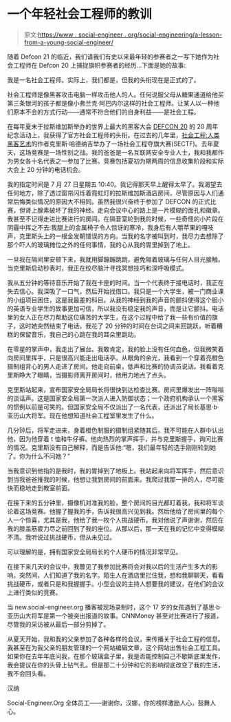 # 一个年轻社会工程师的教训

> 原文:[https://www . social-engineer . org/social-engineering/a-lesson-from-a-young-social-engineer/](https://www.social-engineer.org/social-engineering/a-lesson-from-a-young-social-engineer/)

随着 Defcon 21 的临近，我们请我们有史以来最年轻的参赛者之一写下她作为社会工程师在 Defcon 20 上捕捉旗帜参赛者的经历…下面是她的故事:

我是一名社会工程师。实际上，我们都是，但我的头衔现在是正式的了。

社会工程师是像黑客攻击电脑一样攻击他人的人。任何说服父母从糖果通道给他买第三条银河的孩子都是像小弗兰克·阿巴内尔这样的社会工程师。让某人以一种他们原本不会的方式行动——通常不符合他们的自身利益——是社会工程。

在每年夏末于拉斯维加斯举办的世界上最大的黑客大会 [DEFCON 20](https://www.social-engineer.org/social-engineering-ctf-battle-of-the-sexes/ "Defcon 20") 的 20 周年纪念活动上，我获得了官方社会工程师的头衔。在过去的几年里，[](https://www.social-engineer.com "Chris Hadnagy")[社会工程:人类黑客艺术](https://www.amazon.com/gp/aws/cart/add.html?SessionId=178-6319365-2294233&SubscriptionId=D68HUNXKLHS4J&AssociateTag=socialenginee-20&ASIN.1=0470639539&Quantity.1=1&adid=0NH29RVEQMG8SN40PW4J&linkCode=as1&OfferListingId.1=wfQn%252FLTkct8ztlO33jL5CQXC%252BuWGzALJRnXuhFyQTadGZdI8LDvSW0%252FbqLjg7WQIfkDcA%252FJ8Xlf84Iduvn%252FNOtZbBwX1ThjbNvutHDECE%252BpMgcC8hyjAbA%253D%253D&submit.add.x=11&submit.add.y=15&submit.add=Buy+from+Amazon.com "Social Engineer")的作者克里斯·哈德纳吉举办了一场社会工程夺旗大赛(SECTF)。去年夏天，这场竞赛是一场性别之战。我的爸爸是一名互联网安全专业人士，我和我都作为男女各十名代表之一参加了比赛。竞赛包括夏初为期两周的信息收集阶段和实际大会上 20 分钟的电话机会。

我的指定时间是 7 月 27 日星期五 10:40。我记得那天早上醒得太早了。我渴望去任何地方，除了透过窗帘闪烁着霓虹灯的拉斯维加斯酒店房间，尽管原因与人们通常后悔类似情况的原因大不相同。虽然我很兴奋终于参加了 DEFCON 的正式比赛，但肾上腺素破坏了我的神经。走向会议中心的路上是一片模糊的面孔和徽章。我甚至不记得走进比赛进行的房间。在隔音室轮到我的时候，一些奇怪的小片段在阴霾中挥之不去:我腿上的金属椅子令人惊讶的寒冷，我身后有人嚼苹果的嘎吱声，克里斯头上的一根金发朝错误的方向。当我的名字被叫到时，我尽力去想除了那个吓人的玻璃摊位之外的任何事情，我的心从我的胃里掉到了地上。

一旦我在隔间里安顿下来，我就用脚蹦蹦跳跳，避免隔着玻璃与任何人目光接触。当克里斯启动秒表时，我正在绞尽脑汁寻找冥想技巧和深呼吸模式。

我从五分钟的等待音乐开始了我在卡座的时间。当一个代表终于接电话时，我正在失去信心。我深吸了一口气，然后开始找借口。我只是一个大学生，被一门商业课的小组项目困住，这是我最差的科目。从我的神经到我的声音的颤抖使得这个胆小的英语专业学生的故事更加可信，所以我没有稳定我的声音，而是让它颤抖。电话里的女人正在尽力帮助这位痛苦的大学生，在这个过程中给了我一些有价值的旗子，这时她突然结束了电话。我花了 20 分钟的时间在台词之间来回跳跃，听着糟糕的保留音乐，我自己的心跳在我的耳朵里跳动。

在零星的掌声中，我走出了展台。我敢肯定，我的脸上没有任何血色，但我微笑着向房间里挥手，只是很高兴能走出电话亭。从眼角的余光，我看到一个穿着亮橙色摄制组背心的男人走进了房间。他走向前桌，低声和比赛的协调员说话。我看着克里斯睁大了眼睛，当摄影师离开房间时，他用力地点了点头。

克里斯站起来，宣布国家安全局局长将很快到达检查比赛。房间里爆发出一阵嗡嗡的谈话声。这是国家安全局第一次派人进入防御状态；一个政府机构承认一个黑客的惯例以前是可笑的。但国家安全局不仅派出了一名代表，还派出了局长基思·b·亚历山大将军。现在他想知道社会工程室里发生了什么。

几分钟后，将军走进来，身着橙色制服的摄制组紧随其后。我不可能在人群中认出他，因为他穿着 t 恤和牛仔裤。他向热烈的掌声挥手，并与克里斯握手，询问比赛的情况。克里斯没有自己解释，而是告诉他:“嗯，我们最年轻的选手刚刚轮到她了。你为什么不问她？”

当我意识到他指的是我时，我的胃掉到了地板上。我站起来向将军挥手，然后意识到当我爸爸推我的时候，他想让我到房间的前面来。我爬过我那一排的人，尽可能快而稳地走到教室前面。

在接下来的五分钟里，摄像机对准我的脸，整个房间的目光都盯着我，我和将军谈论着这场竞赛。他握了握我的手，告诉我很高兴见到我。然后他给了房间里的每个人一个惊喜，尤其是我，他给了我一枚个人挑战硬币。我对他说了声谢谢，然后在我的膝盖筋疲力尽之前回到了我的座位。从那以后，那一天在我的记忆中变得模糊不清。我听说过挑战硬币，但从未见过。

可以理解的是，拥有国家安全局局长的个人硬币的情况非常罕见。

在接下来几天的会议中，我瞥见了我参加比赛将会对我以后的生活产生多大的影响。突然间，人们知道了我的名字。陌生人在酒店里拦住我，想和我聊聊天，看看挑战硬币，或者只是和我握握手。小型会议的主持人想要我的建议，在他们的会议上进行类似的竞赛。

当 new.social-engineer.org 播客被现场录制时，这个 17 岁的女孩遇到了基思·b·亚历山大将军是第一个被突出报道的故事。CNNMoney 甚至对比赛进行了报道，尽管我的采访被从最后一部分剪掉了。

从夏天开始，我和我的父亲参加了各种各样的会议，来传播关于社会工程的信息。我甚至在为我父亲的朋友管理的一个网站编辑文章，这个网站出售社会工程工具。如果你在去年年底问我，在那个玻璃盒子里，我是否能控制自己不歇斯底里发作，我会提议在你的头骨上钻气孔。但是那二十分钟和它的影响彻底改变了我的生活，我不会回头看。

汉纳

Social-Engineer.Org 全体员工——谢谢你，汉娜，你的榜样激励人心，鼓舞人心。